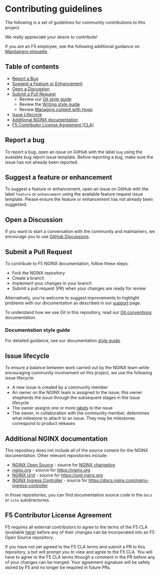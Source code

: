 # Contributing guidelines

The following is a set of guidelines for community contributions to this project.

We really appreciate your desire to contribute!

If you are an F5 employee, see the following additional guidance on [Maintainers etiquette](/documentation/maintainers-etiquette.md).

## Table of contents

- [Report a Bug](#report-a-bug)
- [Suggest a Feature or Enhancement](#suggest-a-feature-or-enhancement)
- [Open a Discussion](#open-a-discussion)
- [Submit a Pull Request](#submit-a-pull-request)
  - Review our [Git style guide](#git-style-guide)
  - Review the [Writing style guide](/documentation/style-guide.md)
  - Review [Managing content with Hugo](/documentation/writing-hugo.md)
- [Issue Lifecycle](#issue-lifecycle)
- [Additional NGINX documentation](#additional-nginx-documentation)
- [F5 Contributor License Agreement (CLA)](#f5-contributor-license-agreement)

## Report a bug

To report a bug, open an issue on GitHub with the label `bug` using the
available bug report issue template. Before reporting a bug, make sure the
issue has not already been reported.

## Suggest a feature or enhancement

To suggest a feature or enhancement, open an issue on GitHub with the label
`feature` or `enhancement` using the available feature request issue template.
Please ensure the feature or enhancement has not already been suggested.

## Open a Discussion

If you want to start a conversation with the community and maintainers,
we encourage you to use
[GitHub Discussions](https://github.com/nginx/documentation/discussions).

## Submit a Pull Request

To contribute to F5 NGINX documentation, follow these steps:

- Fork the NGINX repository
- Create a branch
- Implement your changes in your branch
- Submit a pull request (PR) when your changes are ready for review

Alternatively, you're welcome to suggest improvements to highlight problems with our documentation as described in our [support](./SUPPORT.md) page.

To understand how we use Git in this repository, read our [Git conventions](/documentation/git-conventions.md) documentation.

### Documentation style guide

For detailed guidance, see our documentation [style guide](./templates/style-guide.md).

## Issue lifecycle

To ensure a balance between work carried out by the NGINX team while encouraging community involvement on this project, we use the following
issue lifecycle:

- A new issue is created by a community member
- An owner on the NGINX team is assigned to the issue; this owner shepherds the issue through the subsequent stages in the issue lifecycle
- The owner assigns one or more [labels](https://github.com/nginxinc/oss-docs/issues/labels) to the issue
- The owner, in collaboration with the community member, determines what milestone to attach to an issue. They may be milestones correspond to product releases

## Additional NGINX documentation

This repository does not include all of the source content for the NGINX documentation. Other relevant repositories include:

- [NGINX Open Source](https://github.com/nginx/nginx) - source for [NGINX changelog](https://nginx.org/en/CHANGES)
- [nginx.org](https://github.com/nginx/nginx.org) - source for https://nginx.org
- [NGINX Unit](https://github.com/nginx/unit) - source for https://unit.nginx.org
- [NGINX Ingress Controller](https://github.com/nginxinc/kubernetes-ingress/) - source for https://docs.nginx.com/nginx-ingress-controller

In those repositories, you can find documentation source code in the `docs` or `site` subdirectories.

## F5 Contributor License Agreement

F5 requires all external contributors to agree to the terms of the F5 CLA (available [here](https://github.com/f5/.github/blob/main/CLA/cla-markdown.md)) before any of their changes can be incorporated into an F5 Open Source repository.

If you have not yet agreed to the F5 CLA terms and submit a PR to this repository, a bot will prompt you to view and agree to the F5 CLA. You will have to agree to the F5 CLA terms through a comment in the PR before any of your changes can be merged. Your agreement signature will be safely stored by F5 and no longer be required in future PRs.
